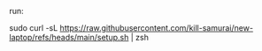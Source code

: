 run: 

sudo curl -sL https://raw.githubusercontent.com/kill-samurai/new-laptop/refs/heads/main/setup.sh | zsh
